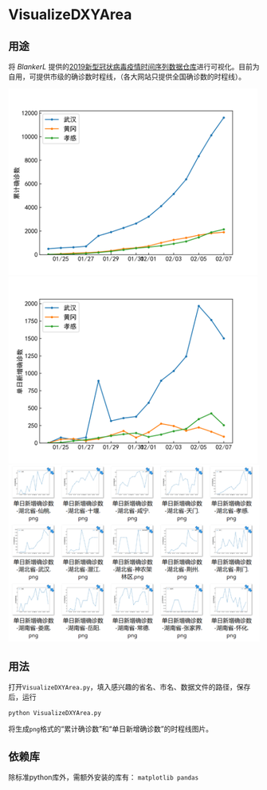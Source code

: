 # VisualizeDXYArea
## 用途
将 *BlankerL* 提供的[2019新型冠状病毒疫情时间序列数据仓库](https://github.com/BlankerL/DXY-2019-nCoV-Data)进行可视化。目前为自用，可提供市级的确诊数时程线，（各大网站只提供全国确诊数的时程线）。

<img src="累计确诊数.png" width=500 />
<img src="单日新增确诊数.png" width=500 />
<img src="multi-province.png" width=600 />

## 用法
打开`VisualizeDXYArea.py`，填入感兴趣的省名、市名、数据文件的路径，保存后，运行
```
python VisualizeDXYArea.py
```
将生成`png`格式的“累计确诊数”和“单日新增确诊数”的时程线图片。

## 依赖库
除标准python库外，需额外安装的库有：
`matplotlib pandas`